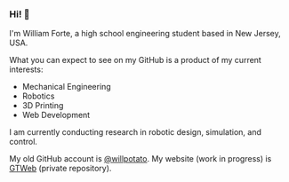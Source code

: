 ### Hi! 👋

I'm William Forte, a high school engineering student based in New Jersey, USA.

What you can expect to see on my GitHub is a product of my current interests:

- Mechanical Engineering
- Robotics
- 3D Printing
- Web Development

I am currently conducting research in robotic design, simulation, and control.

My old GitHub account is [@willpotato](https://github.com/willpotato).
My website (work in progress) is [GTWeb](https://gtweb.vercel.app/) (private repository).
